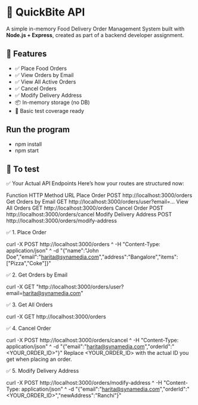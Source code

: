 # 🍔 QuickBite API

A simple in-memory Food Delivery Order Management System built with **Node.js + Express**, created as part of a backend developer assignment.

## 🛫 Features

- ✅ Place Food Orders
- ✅ View Orders by Email
- ✅ View All Active Orders
- ✅ Cancel Orders
- ✅ Modify Delivery Address
- 📦 In-memory storage (no DB)
- 🧪 Basic test coverage ready


## Run the program

- npm install 
- npm start
## 🚀 To test

✅ Your Actual API Endpoints
Here’s how your routes are structured now:

Function	                    HTTP Method	URL
Place Order	POST	            http://localhost:3000/orders
Get Orders by Email	GET	        http://localhost:3000/orders/user?email=...
View All Orders	GET	            http://localhost:3000/orders
Cancel Order	POST	        http://localhost:3000/orders/cancel
Modify Delivery Address	POST	http://localhost:3000/orders/modify-address


✅ 1. Place Order

curl -X POST http://localhost:3000/orders ^
-H "Content-Type: application/json" ^
-d "{\"name\":\"John Doe\",\"email\":\"harita@synamedia.com\",\"address\":\"Bangalore\",\"items\":[\"Pizza\",\"Coke\"]}"

✅ 2. Get Orders by Email

curl -X GET "http://localhost:3000/orders/user?email=harita@synamedia.com"

✅ 3. Get All Orders

curl -X GET http://localhost:3000/orders

✅ 4. Cancel Order

curl -X POST http://localhost:3000/orders/cancel ^
-H "Content-Type: application/json" ^
-d "{\"email\":\"harita@synamedia.com\",\"orderId\":\"<YOUR_ORDER_ID>\"}"
Replace <YOUR_ORDER_ID> with the actual ID you get when placing an order.

✅ 5. Modify Delivery Address

curl -X POST http://localhost:3000/orders/modify-address ^
-H "Content-Type: application/json" ^
-d "{\"email\":\"harita@synamedia.com\",\"orderId\":\"<YOUR_ORDER_ID>\",\"newAddress\":\"Ranchi\"}"
